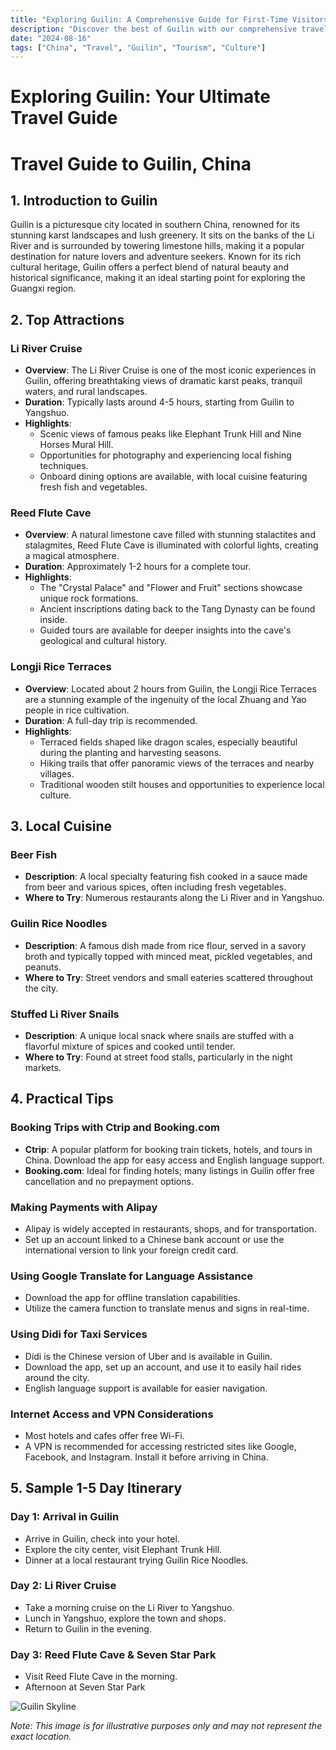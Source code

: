 ```yaml
---
title: "Exploring Guilin: A Comprehensive Guide for First-Time Visitors"
description: "Discover the best of Guilin with our comprehensive travel guide. Explore top attractions, savor local cuisine, and get insider tips for an unforgettable Chinese adventure."
date: "2024-08-16"
tags: ["China", "Travel", "Guilin", "Tourism", "Culture"]
---
```


# Exploring Guilin: Your Ultimate Travel Guide

# Travel Guide to Guilin, China

## 1. Introduction to Guilin

Guilin is a picturesque city located in southern China, renowned for its stunning karst landscapes and lush greenery. It sits on the banks of the Li River and is surrounded by towering limestone hills, making it a popular destination for nature lovers and adventure seekers. Known for its rich cultural heritage, Guilin offers a perfect blend of natural beauty and historical significance, making it an ideal starting point for exploring the Guangxi region.

## 2. Top Attractions

### Li River Cruise

- **Overview**: The Li River Cruise is one of the most iconic experiences in Guilin, offering breathtaking views of dramatic karst peaks, tranquil waters, and rural landscapes.
- **Duration**: Typically lasts around 4-5 hours, starting from Guilin to Yangshuo.
- **Highlights**:
  - Scenic views of famous peaks like Elephant Trunk Hill and Nine Horses Mural Hill.
  - Opportunities for photography and experiencing local fishing techniques.
  - Onboard dining options are available, with local cuisine featuring fresh fish and vegetables.
  
### Reed Flute Cave

- **Overview**: A natural limestone cave filled with stunning stalactites and stalagmites, Reed Flute Cave is illuminated with colorful lights, creating a magical atmosphere.
- **Duration**: Approximately 1-2 hours for a complete tour.
- **Highlights**:
  - The "Crystal Palace" and "Flower and Fruit" sections showcase unique rock formations.
  - Ancient inscriptions dating back to the Tang Dynasty can be found inside.
  - Guided tours are available for deeper insights into the cave's geological and cultural history.

### Longji Rice Terraces

- **Overview**: Located about 2 hours from Guilin, the Longji Rice Terraces are a stunning example of the ingenuity of the local Zhuang and Yao people in rice cultivation.
- **Duration**: A full-day trip is recommended.
- **Highlights**:
  - Terraced fields shaped like dragon scales, especially beautiful during the planting and harvesting seasons.
  - Hiking trails that offer panoramic views of the terraces and nearby villages.
  - Traditional wooden stilt houses and opportunities to experience local culture.

## 3. Local Cuisine

### Beer Fish

- **Description**: A local specialty featuring fish cooked in a sauce made from beer and various spices, often including fresh vegetables.
- **Where to Try**: Numerous restaurants along the Li River and in Yangshuo.

### Guilin Rice Noodles

- **Description**: A famous dish made from rice flour, served in a savory broth and typically topped with minced meat, pickled vegetables, and peanuts.
- **Where to Try**: Street vendors and small eateries scattered throughout the city.

### Stuffed Li River Snails

- **Description**: A unique local snack where snails are stuffed with a flavorful mixture of spices and cooked until tender.
- **Where to Try**: Found at street food stalls, particularly in the night markets.

## 4. Practical Tips

### Booking Trips with Ctrip and Booking.com

- **Ctrip**: A popular platform for booking train tickets, hotels, and tours in China. Download the app for easy access and English language support.
- **Booking.com**: Ideal for finding hotels; many listings in Guilin offer free cancellation and no prepayment options.

### Making Payments with Alipay

- Alipay is widely accepted in restaurants, shops, and for transportation.
- Set up an account linked to a Chinese bank account or use the international version to link your foreign credit card.

### Using Google Translate for Language Assistance

- Download the app for offline translation capabilities.
- Utilize the camera function to translate menus and signs in real-time.

### Using Didi for Taxi Services

- Didi is the Chinese version of Uber and is available in Guilin.
- Download the app, set up an account, and use it to easily hail rides around the city.
- English language support is available for easier navigation.

### Internet Access and VPN Considerations

- Most hotels and cafes offer free Wi-Fi.
- A VPN is recommended for accessing restricted sites like Google, Facebook, and Instagram. Install it before arriving in China.

## 5. Sample 1-5 Day Itinerary

### Day 1: Arrival in Guilin
- Arrive in Guilin, check into your hotel.
- Explore the city center, visit Elephant Trunk Hill.
- Dinner at a local restaurant trying Guilin Rice Noodles.

### Day 2: Li River Cruise
- Take a morning cruise on the Li River to Yangshuo.
- Lunch in Yangshuo, explore the town and shops.
- Return to Guilin in the evening.

### Day 3: Reed Flute Cave & Seven Star Park
- Visit Reed Flute Cave in the morning.
- Afternoon at Seven Star Park

<img src="https://source.unsplash.com/1600x900/?Guilin,cityscape" alt="Guilin Skyline" loading="lazy">

*Note: This image is for illustrative purposes only and may not represent the exact location.*

